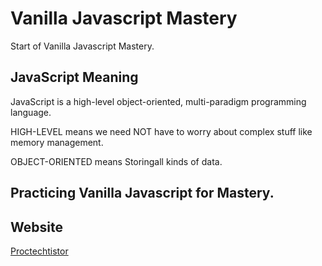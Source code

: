 # Vanilla Javascript Mastery

Start of Vanilla Javascript Mastery.

## JavaScript Meaning

JavaScript is a high-level object-oriented, multi-paradigm programming language.

HIGH-LEVEL means we need NOT have to worry about complex stuff like memory management.

OBJECT-ORIENTED means Storingall kinds of data.

## Practicing Vanilla Javascript for Mastery.

## Website

[Proctechtistor](https://www.protechtistor.com/)
